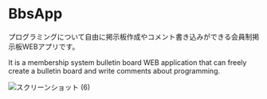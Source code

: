 # BbsApp  
プログラミングについて自由に掲示板作成やコメント書き込みができる会員制掲示板WEBアプリです。  


It is a membership system bulletin board WEB application that can freely create a bulletin board and write comments about programming.


![スクリーンショット (6)](https://user-images.githubusercontent.com/61927393/77175597-3ae0ac80-6b06-11ea-81db-d3c69f1393b3.png)


